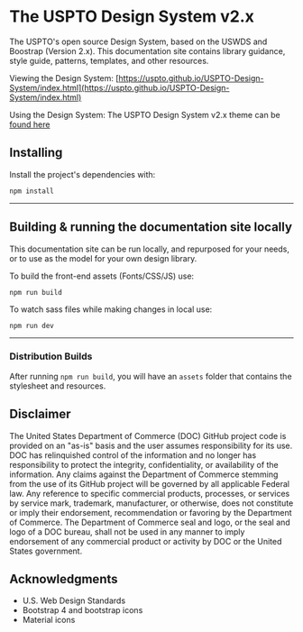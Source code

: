 # The USPTO Design System v2.x
The USPTO's open source Design System, based on the USWDS and Boostrap (Version 2.x).  This documentation site contains library guidance, style guide, patterns, templates, and other resources.

Viewing the Design System: [https://uspto.github.io/USPTO-Design-System/index.html](https://uspto.github.io/USPTO-Design-System/index.html)

Using the Design System: The USPTO Design System v2.x theme can be [found here](https://github.com/USPTO/USPTO-DS-Theme)


## Installing
Install the project's dependencies with:
```
npm install

```
---

## Building & running the documentation site locally
This documentation site can be run locally, and repurposed for your needs, or to use as the model for your own design library.

To build the front-end assets (Fonts/CSS/JS) use:
```
npm run build
```

To watch sass files while making changes in local use:
```
npm run dev
```
---


### Distribution Builds
After running `npm run build`, you will have an `assets` folder that contains the stylesheet and resources.



## Disclaimer

The United States Department of Commerce (DOC) GitHub project code is provided on an "as-is" basis and the user assumes responsibility for its use. DOC has relinquished control of the information and no longer has responsibility to protect the integrity, confidentiality, or availability of the information. Any claims against the Department of Commerce stemming from the use of its GitHub project will be governed by all applicable Federal law. Any reference to specific commercial products, processes, or services by service mark, trademark, manufacturer, or otherwise, does not constitute or imply their endorsement, recommendation or favoring by the Department of Commerce. The Department of Commerce seal and logo, or the seal and logo of a DOC bureau, shall not be used in any manner to imply endorsement of any commercial product or activity by DOC or the United States government.

## Acknowledgments

* U.S. Web Design Standards
* Bootstrap 4 and bootstrap icons
* Material icons
